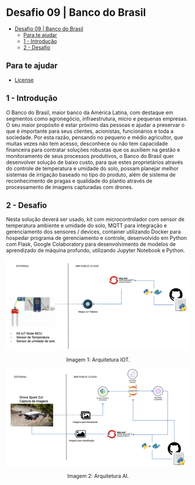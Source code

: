 # Desafio 09 | Banco do Brasil

- [Desafio 09 | Banco do Brasil](#desafio-09--banco-do-brasil)
  - [Para te ajudar](#para-te-ajudar)
  - [1 - Introdução](#1---introdu%c3%a7%c3%a3o)
  - [2 - Desafio](#2---desafio)

## Para te ajudar

* [License](#license)
## 1 - Introdução
O Banco do Brasil, maior banco da América Latina, com destaque em segmentos como agronegócio, infraestrutura, micro e pequenas empresas.
O seu maior propósito é estar próximo das pessoas e ajudar a preservar o que é importante para seus clientes, acionistas, funcionários e toda a sociedade.
Por esta razão, pensando no pequeno e médio agricultor, que muitas vezes não tem acesso, desconhece ou não tem capacidade financeira para contratar soluções robustas que os auxiliem na gestão e monitoramento de seus processos produtivos, o Banco do Brasil quer desenvolver solução de baixo custo, para que estes proprietários através do controle de temperatura e umidade do solo, possam planejar melhor sistemas de irrigação baseado no tipo do produto, além de sistema de reconhecimento de pragas e qualidade do plantio através de processamento de imagens capturadas com drones.


## 2 - Desafio
Nesta solução deverá ser usado, kit com microcontrolador com sensor de temperatura ambiente e umidade do solo, MQTT para integração e gerenciamento dos sensores / devices, container utilizando Docker para hospedar programa de gerenciamento e controle, desenvolvido em Python com Flask, Google Colaboratory para desenvolvimento de modelos de aprendizado de máquina profundo, utilizando Jupyter Notebook e Python.

<div align="center">
    <img width="750" src="assets/arquitetura-iot.png" />
    <p>Imagem 1: Arquitetura IOT.</p>
</div>
<div align="center">
    <img width="750" src="assets/arquitetura-ai.png" />
    <p>Imagem 2: Arquitetura AI.</p>
</div>
<br>
<br>
<br>